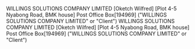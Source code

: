 WILLINGS SOLUTIONS COMPANY LIMITED
[Oketch Wilfred]
[Plot 4-5 Nyabong Road, BMK house]
Post Office Box[194969]
("WILLINGS SOLUTIONS COMPANY LIMITED" or "Client")
WILLINGS SOLUTIONS COMPANY LIMITED
[Oketch Wilfred]
[Plot 4-5 Nyabong Road, BMK house]
Post Office Box[194969]
("WILLINGS SOLUTIONS COMPANY LIMITED" or "Client")
